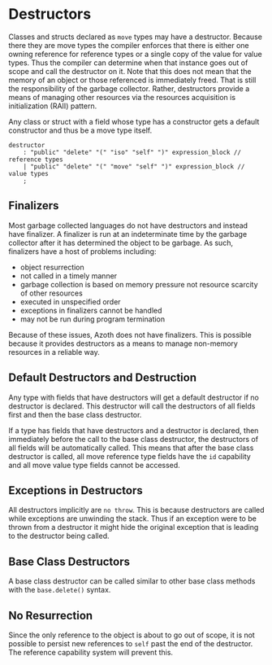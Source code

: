 # Destructors

Classes and structs declared as `move` types may have a destructor. Because there they are move
types the compiler enforces that there is either one owning reference for reference types or a
single copy of the value for value types. Thus the compiler can determine when that instance goes
out of scope and call the destructor on it. Note that this does not mean that the memory of an
object or those referenced is immediately freed. That is still the responsibility of the garbage
collector. Rather, destructors provide a means of managing other resources via the resources
acquisition is initialization (RAII) pattern.

Any class or struct with a field whose type has a constructor gets a default constructor and thus be
a move type itself.

```grammer
destructor
    : "public" "delete" "(" "iso" "self" ")" expression_block // reference types
    | "public" "delete" "(" "move" "self" ")" expression_block // value types
    ;
```

## Finalizers

Most garbage collected languages do not have destructors and instead have finalizer. A finalizer is
run at an indeterminate time by the garbage collector after it has determined the object to be
garbage. As such, finalizers have a host of problems including:

* object resurrection
* not called in a timely manner
* garbage collection is based on memory pressure not resource scarcity of other resources
* executed in unspecified order
* exceptions in finalizers cannot be handled
* may not be run during program termination

Because of these issues, Azoth does not have finalizers. This is possible because it provides
destructors as a means to manage non-memory resources in a reliable way.

## Default Destructors and Destruction

Any type with fields that have destructors will get a default destructor if no destructor is
declared. This destructor will call the destructors of all fields first and then the base class
destructor.

If a type has fields that have destructors and a destructor is declared, then immediately before the
call to the base class destructor, the destructors of all fields will be automatically called. This
means that after the base class destructor is called, all move reference type fields have the `id`
capability and all move value type fields cannot be accessed.

## Exceptions in Destructors

All destructors implicitly are `no throw`. This is because destructors are called while exceptions
are unwinding the stack. Thus if an exception were to be thrown from a destructor it might hide the
original exception that is leading to the destructor being called.

## Base Class Destructors

A base class destructor can be called similar to other base class methods with the `base.delete()`
syntax.

## No Resurrection

Since the only reference to the object is about to go out of scope, it is not possible to persist
new references to `self` past the end of the destructor. The reference capability system will
prevent this.
